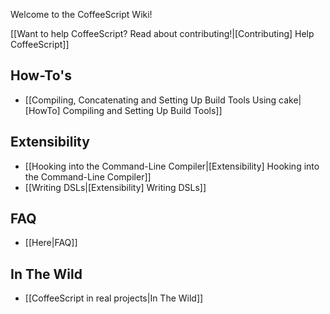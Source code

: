 Welcome to the CoffeeScript Wiki!

[[Want to help CoffeeScript? Read about contributing!|[Contributing] Help CoffeeScript]]


## How-To's

* [[Compiling, Concatenating and Setting Up Build Tools Using cake|[HowTo] Compiling and Setting Up Build Tools]]


## Extensibility

* [[Hooking into the Command-Line Compiler|[Extensibility] Hooking into the Command-Line Compiler]]
* [[Writing DSLs|[Extensibility] Writing DSLs]]


## FAQ
* [[Here|FAQ]]

## In The Wild
* [[CoffeeScript in real projects|In The Wild]]
